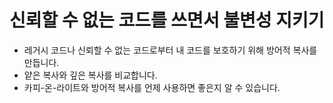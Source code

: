 # 신뢰할 수 없는 코드를 쓰면서 불변성 지키기

- 레거시 코드나 신뢰할 수 없는 코드로부터 내 코드를 보호하기 위해 방어적 복사를 만듭니다.
- 얕은 복사와 깊은 복사를 비교합니다.
- 카피-온-라이트와 방어적 복사를 언제 사용하면 좋은지 알 수 있습니다.
